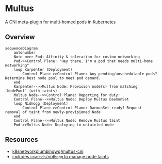 # Multus

A CNI meta-plugin for multi-homed pods in Kubernetes

## Overview

```mermaid
sequenceDiagram
    autonumber
    Note over Pod: Affinity & toleration for custom networking
    Pod->>Control Plane: "Hey there, I'm a pod that needs multi-home networking"
    loop Karpenter (Deployment)
        Control Plane->>Control Plane: Any pending/unschedulable pods? Determine best node pool to meet pod demand.
    end
    Karpenter-->>Multus Node: Provision node(s) from matching `NodePool` (with taints)
    Multus Node-->>Control Plane: Reporting for duty!
    Control Plane-->>Multus Node: Deploy Multus DaemonSet
    loop Nidhogg (Deployment)
        Control Plane->>Control Plane: DaemonSet ready? Request removal of taint from newly-provisioned Node
    end
    Control Plane-->>Multus Node: Remove Multus taint
    Pod->>Multus Node: Deploying to untainted node
```

## Resources

- [k8snetworkplumbingwg/multus-cni](https://github.com/k8snetworkplumbingwg/multus-cni)
- [includes `uswitch/nidhogg` to manage node taints](https://github.com/uswitch/nidhogg)
